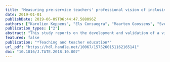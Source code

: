 ```yaml
---
title: "Measuring pre-service teachers' professional vision of inclusive classrooms : a video-based comparative judgement instrument"
date: 2019-01-01
publishDate: 2019-06-09T06:44:47.588096Z
authors: ["Karolien Keppens", "Els Consuegra", "Maarten Goossens", "Sven De Maeyer", "Ruben Vanderlinde"]
publication_types: ["2"]
abstract: "This study reports on the development and validation of a video-based measurement instrument to assess pre-service teachers' (n = 278) professional vision of inclusive classrooms (PVIC). PVIC includes two dimensions of teacher quality that are essential in effective inclusive classrooms: (positive) teacher student interactions (T51) and differentiated instruction (DI). It is the first study to measure pre-service teachers' professional vision through a holistic video-based approach using comparative judgement The validity framework of Chan (2014) was used to investigate construct validity. The results show that the instrument is reliable and valid, and recommendations for use in teacher education programs are formulated. (C) 2018 Elsevier Ltd. All rights reserved."
featured: false
publication: "*Teaching and teacher education*"
url_pdf: "https://hdl.handle.net/10067/1575260151162165141"
doi: "10.1016/J.TATE.2018.10.007"
---
```


